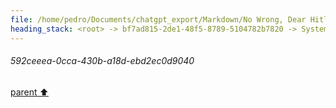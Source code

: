 ```yaml
---
file: /home/pedro/Documents/chatgpt_export/Markdown/No Wrong, Dear Hitler.md
heading_stack: <root> -> bf7ad815-2de1-48f5-8789-5104782b7820 -> System -> 402b27dc-c214-4012-8276-38baae78c05d -> System -> aaa21d04-daa9-4079-b13d-3c30dcbb044e -> User -> 97f5f57b-975d-4fba-9c0c-c1d47c3977b3 -> Assistant -> aaa2c491-2cb0-432b-9131-0543e4717f69 -> User -> 592ceeea-0cca-430b-a18d-ebd2ec0d9040
---
```

###### 592ceeea-0cca-430b-a18d-ebd2ec0d9040
[parent ⬆️](#aaa2c491-2cb0-432b-9131-0543e4717f69)
